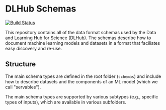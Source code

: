 # DLHub Schemas
[![Build Status](https://travis-ci.org/DLHub-Argonne/dlhub_schemas.svg?branch=master)](https://travis-ci.org/DLHub-Argonne/dlhub_schemas)

This repository contains all of the data format schemas used by the Data and Learning Hub for Science (DLHub). 
The schemas describe how to document machine learning models and datasets in a format that faciliates easy discovery and re-use.

## Structure

The main schema types are defined in the root folder (`schemas`) and include how to describe datasets and the components of an ML model (which we call "servables"). 

The main schema types are supported by various subtypes (e.g., specific types of inputs), which are available in various subfolders.

